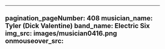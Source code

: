 ------
pagination_pageNumber: 408
musician_name: Tyler (Dick Valentine)
band_name: Electric Six
img_src: images/musician0416.png
onmouseover_src: 
------